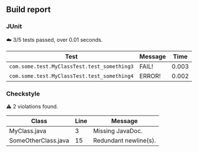 ## Build report

### JUnit

:cloud: 3/5 tests passed, over 0.01 seconds.

| Test | Message | Time |
| ---- | ------- | ---- |
| `com.some.test.MyClassTest.test_something3` | FAIL! | 0.003 |
| `com.some.test.MyClassTest.test_something4` | ERROR! | 0.002 |

### Checkstyle

:warning: 2 violations found.

| Class | Line | Message |
| ----- | ---- | ------- |
| MyClass.java | 3 | Missing JavaDoc. |
| SomeOtherClass.java | 15 | Redundant newline(s). |
